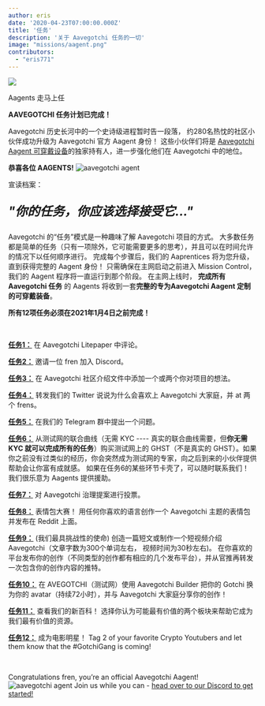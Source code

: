 ```yaml
---
author: eris
date: '2020-04-23T07:00:00.000Z'
title: '任务'
description: '关于 Aavegotchi 任务的一切'
image: "missions/aagent.png"
contributors:
  - "eris771"
---
```


<div class="headerImageContainer">
<img src="/missions/aagent.png" class="headerImage">
<p class="headerImageText">Aagents 走马上任</p>
</div>

**AAVEGOTCHI 任务计划已完成！**

Aavegotchi 历史长河中的一个史诗级进程暂时告一段落， 约280名热忱的社区小伙伴成功升级为 Aavegotchi 官方 Aagent 身份！ 这些小伙伴们将是 [Aavegotchi Aagent 可穿戴设备](/wearables#aagent-wearables-set)的独家持有人，进一步强化他们在 Aavegotchi 中的地位。

**恭喜各位 AAGENTS!** <img src="/missions/tinyagent.png" alt = "aavegotchi agent" />


宣读档案：

<p style="font-size:25px; font-style: italic;"><b>"你的任务，你应该选择接受它..."</b></p>

Aavegotchi 的“任务”模式是一种趣味了解 Aavegotchi 项目的方式。 大多数任务都是简单的任务（只有一项除外，它可能需要更多的思考），并且可以在时间允许的情况下以任何顺序进行。 完成每个步骤后，我们的 Aaprentices 将为您升级，直到获得完整的 Aagent 身份！ 只需确保在主网启动之前进入 Mission Control，我们的 Aagent 程序将一直运行到那个阶段。 在主网上线时， **完成所有 Aavegotchi 任务** 的 Aagents 将收到一套**完整的专为Aavegotchi Aagent 定制的可穿戴装备**。

**所有12项任务必须在2021年1月4日之前完成！**

&nbsp;


[**任务1：**](https://aavegotchi.medium.com/aavegotchi-community-update-3-4d733e8275e) 在 Aavegotchi Litepaper 中评论。

[**任务2：**](https://aavegotchi.medium.com/aavegotchi-community-update-4-1744633c3fc4) 邀请一位 fren 加入 Discord。

[**任务3：**](https://aavegotchi.medium.com/aavegotchi-community-update-5-39d240b3bd13) 在 Aavegotchi 社区介绍文件中添加一个或两个你对项目的想法。

[**任务4：**](https://aavegotchi.medium.com/aavegotchi-community-update-6-ecece9ba73de) 转发我们的 Twitter 说说为什么会喜欢上 Aavegotchi 大家庭，并 at 两个 frens。

[**任务5：**](https://aavegotchi.medium.com/aavegotchi-community-update-7-a8f1ce2b297d) 在我们的 Telegram 群中提出一个问题。

[**任务6：**](https://aavegotchi.medium.com/aavegotchi-community-update-8-8e2bcba353b9) 从测试网的联合曲线（无需 KYC ---- 真实的联合曲线需要，但**你无需 KYC 就可以完成所有的任务**）购买测试网上的 GHST（不是真实的 GHST）。如果你之前没有过类似的经历，你会突然成为测试网的专家，向之后到来的小伙伴提供帮助会让你富有成就感。 如果在任务6的某些环节卡壳了，可以随时联系我们！ 我们很乐意为 Aagents 提供援助。

[**任务7：**](https://aavegotchi.medium.com/aavegotchi-community-update-9-3c297c4ae645) 对 Aavegotchi 治理提案进行投票。

[**任务8：**](https://aavegotchi.medium.com/aavegotchi-community-update-10-d0b8af0df301) 表情包大赛！ 用任何你喜欢的语言创作一个 Aavegotchi 主题的表情包并发布在 Reddit 上面。

[**任务9：**](https://aavegotchi.medium.com/aavegotchi-community-update-12-7f85605e33dd) (我们最具挑战性的使命) 创造一篇短文或制作一个短视频介绍 Aavegotchi（文章字数为300个单词左右， 视频时间为30秒左右)。 在你喜欢的平台发布你的创作（不同类型的创作都有相应的几个发布平台），并从官推再转发一次包含你的创作内容的推特。

[**任务10：**](https://aavegotchi.medium.com/aavegotchi-dev-update-3-mission-10-46bd59837936) 在 AVEGOTCHI（测试网）使用 Aavegotchi Builder 把你的 Gotchi 换为你的 avatar（持续72小时），并与 Aavegotchi 大家庭分享你的创作！

[**任务11：**](https://aavegotchi.medium.com/aavegotchi-community-update-16-b4db0f05b44) 查看我们的新百科！ 选择你认为可能最有价值的两个板块来帮助它成为我们最有价值的资源。

[**任务12：**](https://aavegotchi.medium.com/aavegotchi-community-update-18-dbaa35b1ed50) 成为电影明星！ Tag 2 of your favorite Crypto Youtubers and let them know that the #GotchiGang is coming!

&nbsp;

Congratulations fren, you’re an official Aavegotchi Aagent! <img src="/missions/tinyagent.png" alt = "aavegotchi agent" /> Join us while you can - [head over to our Discord to get started!](https://discord.com/invite/NPwnWB6)

&nbsp; &nbsp;
